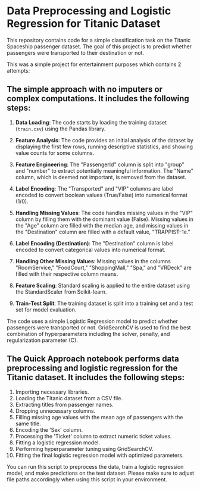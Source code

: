 # Data Preprocessing and Logistic Regression for Titanic Dataset

This repository contains code for a simple classification task on the Titanic Spaceship passenger dataset. The goal of this project is to predict whether passengers were transported to their destination or not.

This was a simple project for entertainment purposes which contains 2 attempts:

## The simple approach with no imputers or complex computations. It includes the following steps:

1. **Data Loading**: The code starts by loading the training dataset (`train.csv`) using the Pandas library.

2. **Feature Analysis**: The code provides an initial analysis of the dataset by displaying the first few rows, running descriptive statistics, and showing value counts for some columns.

3. **Feature Engineering**: The "PassengerId" column is split into "group" and "number" to extract potentially meaningful information. The "Name" column, which is deemed not important, is removed from the dataset.

4. **Label Encoding**: The "Transported" and "VIP" columns are label encoded to convert boolean values (True/False) into numerical format (1/0).

5. **Handling Missing Values**: The code handles missing values in the "VIP" column by filling them with the dominant value (False). Missing values in the "Age" column are filled with the median age, and missing values in the "Destination" column are filled with a default value, "TRAPPIST-1e."

6. **Label Encoding (Destination)**: The "Destination" column is label encoded to convert categorical values into numerical format.

7. **Handling Other Missing Values**: Missing values in the columns "RoomService," "FoodCourt," "ShoppingMall," "Spa," and "VRDeck" are filled with their respective column means.

8. **Feature Scaling**: Standard scaling is applied to the entire dataset using the StandardScaler from Scikit-learn.

9. **Train-Test Split**: The training dataset is split into a training set and a test set for model evaluation.

The code uses a simple Logistic Regression model to predict whether passengers were transported or not.
GridSearchCV is used to find the best combination of hyperparameters including the solver, penalty, and regularization parameter (C).

## The Quick Approach notebook performs data preprocessing and logistic regression for the Titanic dataset. It includes the following steps:

1. Importing necessary libraries.
2. Loading the Titanic dataset from a CSV file.
3. Extracting titles from passenger names.
4. Dropping unnecessary columns.
5. Filling missing age values with the mean age of passengers with the same title.
6. Encoding the 'Sex' column.
7. Processing the 'Ticket' column to extract numeric ticket values.
8. Fitting a logistic regression model.
9. Performing hyperparameter tuning using GridSearchCV.
10. Fitting the final logistic regression model with optimized parameters.

You can run this script to preprocess the data, train a logistic regression model, and make predictions on the test dataset.
Please make sure to adjust file paths accordingly when using this script in your environment.
